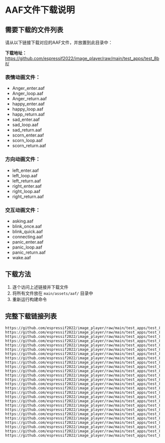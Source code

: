 # AAF文件下载说明

## 需要下载的文件列表

请从以下链接下载对应的AAF文件，并放置到此目录中：

**下载地址：** https://github.com/espressif2022/image_player/raw/main/test_apps/test_8bit/

### 表情动画文件：
- Anger_enter.aaf
- Anger_loop.aaf  
- Anger_return.aaf
- happy_enter.aaf
- happy_loop.aaf
- happ_return.aaf
- sad_enter.aaf
- sad_loop.aaf
- sad_return.aaf
- scorn_enter.aaf
- scorn_loop.aaf
- scorn_return.aaf

### 方向动画文件：
- left_enter.aaf
- left_loop.aaf
- left_return.aaf
- right_enter.aaf
- right_loop.aaf
- right_return.aaf

### 交互动画文件：
- asking.aaf
- blink_once.aaf
- blink_quick.aaf
- connecting.aaf
- panic_enter.aaf
- panic_loop.aaf
- panic_return.aaf
- wake.aaf

## 下载方法

1. 逐个访问上述链接并下载文件
2. 将所有文件放在 `main/assets/aaf/` 目录中
3. 重新运行构建命令

## 完整下载链接列表

```
https://github.com/espressif2022/image_player/raw/main/test_apps/test_8bit/Anger_enter.aaf
https://github.com/espressif2022/image_player/raw/main/test_apps/test_8bit/Anger_loop.aaf
https://github.com/espressif2022/image_player/raw/main/test_apps/test_8bit/Anger_return.aaf
https://github.com/espressif2022/image_player/raw/main/test_apps/test_8bit/happy_enter.aaf
https://github.com/espressif2022/image_player/raw/main/test_apps/test_8bit/happy_loop.aaf
https://github.com/espressif2022/image_player/raw/main/test_apps/test_8bit/happ_return.aaf
https://github.com/espressif2022/image_player/raw/main/test_apps/test_8bit/sad_enter.aaf
https://github.com/espressif2022/image_player/raw/main/test_apps/test_8bit/sad_loop.aaf
https://github.com/espressif2022/image_player/raw/main/test_apps/test_8bit/sad_return.aaf
https://github.com/espressif2022/image_player/raw/main/test_apps/test_8bit/scorn_enter.aaf
https://github.com/espressif2022/image_player/raw/main/test_apps/test_8bit/scorn_loop.aaf
https://github.com/espressif2022/image_player/raw/main/test_apps/test_8bit/scorn_return.aaf
https://github.com/espressif2022/image_player/raw/main/test_apps/test_8bit/left_enter.aaf
https://github.com/espressif2022/image_player/raw/main/test_apps/test_8bit/left_loop.aaf
https://github.com/espressif2022/image_player/raw/main/test_apps/test_8bit/left_return.aaf
https://github.com/espressif2022/image_player/raw/main/test_apps/test_8bit/right_enter.aaf
https://github.com/espressif2022/image_player/raw/main/test_apps/test_8bit/right_loop.aaf
https://github.com/espressif2022/image_player/raw/main/test_apps/test_8bit/right_return.aaf
https://github.com/espressif2022/image_player/raw/main/test_apps/test_8bit/asking.aaf
https://github.com/espressif2022/image_player/raw/main/test_apps/test_8bit/blink_once.aaf
https://github.com/espressif2022/image_player/raw/main/test_apps/test_8bit/blink_quick.aaf
https://github.com/espressif2022/image_player/raw/main/test_apps/test_8bit/connecting.aaf
https://github.com/espressif2022/image_player/raw/main/test_apps/test_8bit/panic_enter.aaf
https://github.com/espressif2022/image_player/raw/main/test_apps/test_8bit/panic_loop.aaf
https://github.com/espressif2022/image_player/raw/main/test_apps/test_8bit/panic_return.aaf
https://github.com/espressif2022/image_player/raw/main/test_apps/test_8bit/wake.aaf
``` 